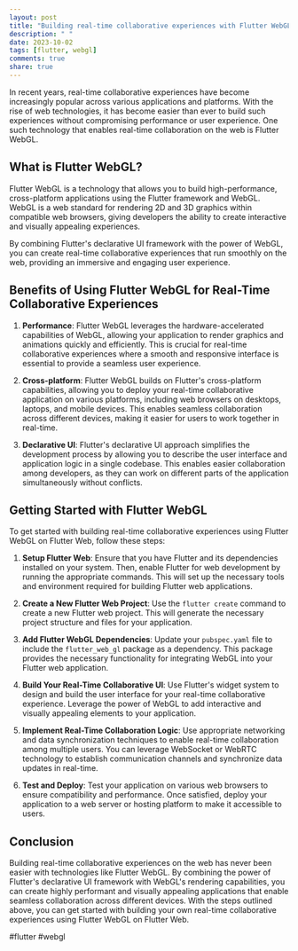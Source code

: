 ```yaml
---
layout: post
title: "Building real-time collaborative experiences with Flutter WebGL on Flutter Web"
description: " "
date: 2023-10-02
tags: [flutter, webgl]
comments: true
share: true
---
```


In recent years, real-time collaborative experiences have become increasingly popular across various applications and platforms. With the rise of web technologies, it has become easier than ever to build such experiences without compromising performance or user experience. One such technology that enables real-time collaboration on the web is Flutter WebGL.

## What is Flutter WebGL?

Flutter WebGL is a technology that allows you to build high-performance, cross-platform applications using the Flutter framework and WebGL. WebGL is a web standard for rendering 2D and 3D graphics within compatible web browsers, giving developers the ability to create interactive and visually appealing experiences.

By combining Flutter's declarative UI framework with the power of WebGL, you can create real-time collaborative experiences that run smoothly on the web, providing an immersive and engaging user experience.

## Benefits of Using Flutter WebGL for Real-Time Collaborative Experiences

1. **Performance**: Flutter WebGL leverages the hardware-accelerated capabilities of WebGL, allowing your application to render graphics and animations quickly and efficiently. This is crucial for real-time collaborative experiences where a smooth and responsive interface is essential to provide a seamless user experience.

2. **Cross-platform**: Flutter WebGL builds on Flutter's cross-platform capabilities, allowing you to deploy your real-time collaborative application on various platforms, including web browsers on desktops, laptops, and mobile devices. This enables seamless collaboration across different devices, making it easier for users to work together in real-time.

3. **Declarative UI**: Flutter's declarative UI approach simplifies the development process by allowing you to describe the user interface and application logic in a single codebase. This enables easier collaboration among developers, as they can work on different parts of the application simultaneously without conflicts.

## Getting Started with Flutter WebGL

To get started with building real-time collaborative experiences using Flutter WebGL on Flutter Web, follow these steps:

1. **Setup Flutter Web**: Ensure that you have Flutter and its dependencies installed on your system. Then, enable Flutter for web development by running the appropriate commands. This will set up the necessary tools and environment required for building Flutter web applications.

2. **Create a New Flutter Web Project**: Use the `flutter create` command to create a new Flutter web project. This will generate the necessary project structure and files for your application.

3. **Add Flutter WebGL Dependencies**: Update your `pubspec.yaml` file to include the `flutter_web_gl` package as a dependency. This package provides the necessary functionality for integrating WebGL into your Flutter web application.

4. **Build Your Real-Time Collaborative UI**: Use Flutter's widget system to design and build the user interface for your real-time collaborative experience. Leverage the power of WebGL to add interactive and visually appealing elements to your application.

5. **Implement Real-Time Collaboration Logic**: Use appropriate networking and data synchronization techniques to enable real-time collaboration among multiple users. You can leverage WebSocket or WebRTC technology to establish communication channels and synchronize data updates in real-time.

6. **Test and Deploy**: Test your application on various web browsers to ensure compatibility and performance. Once satisfied, deploy your application to a web server or hosting platform to make it accessible to users.

## Conclusion

Building real-time collaborative experiences on the web has never been easier with technologies like Flutter WebGL. By combining the power of Flutter's declarative UI framework with WebGL's rendering capabilities, you can create highly performant and visually appealing applications that enable seamless collaboration across different devices. With the steps outlined above, you can get started with building your own real-time collaborative experiences using Flutter WebGL on Flutter Web.

#flutter #webgl